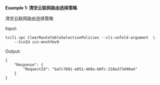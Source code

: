 **Example 1: 清空云联网路由选择策略**

清空云联网路由选择策略

Input: 

```
tccli vpc ClearRouteTableSelectionPolicies --cli-unfold-argument  \
    --CcnId ccn-mnvhfmv9
```

Output: 
```
{
    "Response": {
        "RequestId": "ba7c7681-e051-469a-b0fc-210a373490a4"
    }
}
```

